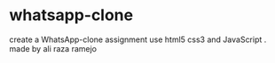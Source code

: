 # whatsapp-clone
create a WhatsApp-clone assignment use html5 css3 and JavaScript . made by ali raza ramejo 
